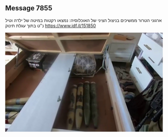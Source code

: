 ## Message 7855

ארגוני הטרור ממשיכים בניצול הציני של האוכלוסיה:
נמצאו רקטות במיטה של ילדה וטיל נ"ט בתוך עגלת תינוק
https://www.idf.il/151850

![Photo](./7855/7855_photo.jpg)
